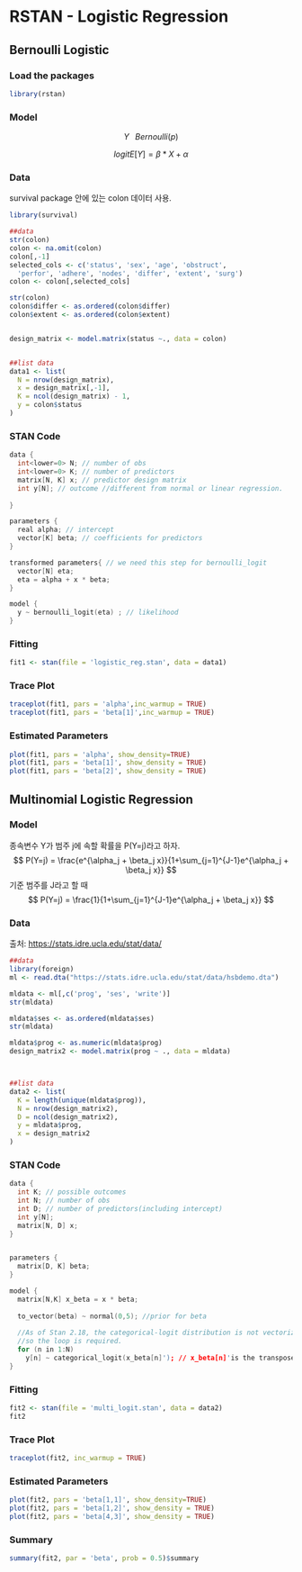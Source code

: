 # RSTAN - Logistic Regression

## Bernoulli Logistic

### Load the packages

```R
library(rstan)
```



### Model

$$
Y \; \text{~} \; Bernoulli(p)
$$

$$
logitE[Y] = \beta * X + \alpha
$$



### Data

survival package 안에 있는 colon 데이터 사용.

```R
library(survival)

##data
str(colon)
colon <- na.omit(colon)
colon[,-1]
selected_cols <- c('status', 'sex', 'age', 'obstruct', 
  'perfor', 'adhere', 'nodes', 'differ', 'extent', 'surg')
colon <- colon[,selected_cols]

str(colon)
colon$differ <- as.ordered(colon$differ)
colon$extent <- as.ordered(colon$extent)


design_matrix <- model.matrix(status ~., data = colon)


##list data
data1 <- list(
  N = nrow(design_matrix),
  x = design_matrix[,-1],
  K = ncol(design_matrix) - 1,
  y = colon$status
)
```



### STAN Code

```c++
data {
  int<lower=0> N; // number of obs
  int<lower=0> K; // number of predictors
  matrix[N, K] x; // predictor design matrix
  int y[N]; // outcome //different from normal or linear regression.
  
}

parameters {
  real alpha; // intercept
  vector[K] beta; // coefficients for predictors
}

transformed parameters{ // we need this step for bernoulli_logit
  vector[N] eta;
  eta = alpha + x * beta;
}

model {
  y ~ bernoulli_logit(eta) ; // likelihood
}
```



### Fitting

```R
fit1 <- stan(file = 'logistic_reg.stan', data = data1)
```



### Trace Plot

```R
traceplot(fit1, pars = 'alpha',inc_warmup = TRUE)
traceplot(fit1, pars = 'beta[1]',inc_warmup = TRUE)
```



### Estimated Parameters

```R
plot(fit1, pars = 'alpha', show_density=TRUE)
plot(fit1, pars = 'beta[1]', show_density = TRUE)
plot(fit1, pars = 'beta[2]', show_density = TRUE)
```





## Multinomial Logistic Regression

### Model

종속변수 Y가 범주 j에 속할 확률을 P(Y=j)라고 하자.
$$
P(Y=j) = \frac{e^{\alpha_j + \beta_j x}}{1+\sum_{j=1}^{J-1}e^{\alpha_j + \beta_j x}}
$$
기준 범주를 J라고 할 때
$$
P(Y=j) = \frac{1}{1+\sum_{j=1}^{J-1}e^{\alpha_j + \beta_j x}}
$$


### Data

출처: https://stats.idre.ucla.edu/stat/data/

```R
##data
library(foreign)
ml <- read.dta("https://stats.idre.ucla.edu/stat/data/hsbdemo.dta")

mldata <- ml[,c('prog', 'ses', 'write')]
str(mldata)

mldata$ses <- as.ordered(mldata$ses)
str(mldata)

mldata$prog <- as.numeric(mldata$prog)
design_matrix2 <- model.matrix(prog ~ ., data = mldata)



##list data
data2 <- list(
  K = length(unique(mldata$prog)),
  N = nrow(design_matrix2),
  D = ncol(design_matrix2),
  y = mldata$prog,
  x = design_matrix2
)
```



### STAN Code

```c++
data {
  int K; // possible outcomes
  int N; // number of obs
  int D; // number of predictors(including intercept)
  int y[N];
  matrix[N, D] x;
}


parameters {
  matrix[D, K] beta;
}

model {
  matrix[N,K] x_beta = x * beta;
  
  to_vector(beta) ~ normal(0,5); //prior for beta
  
  //As of Stan 2.18, the categorical-logit distribution is not vectorized for parameter arguments,
  //so the loop is required.
  for (n in 1:N)
    y[n] ~ categorical_logit(x_beta[n]'); // x_beta[n]'is the transpose of x_beta[n]
}
```



### Fitting

```R
fit2 <- stan(file = 'multi_logit.stan', data = data2)
fit2
```



### Trace Plot

```R
traceplot(fit2, inc_warmup = TRUE)
```



### Estimated Parameters

```R
plot(fit2, pars = 'beta[1,1]', show_density=TRUE)
plot(fit2, pars = 'beta[1,2]', show_density = TRUE)
plot(fit2, pars = 'beta[4,3]', show_density = TRUE)
```



### Summary

```R
summary(fit2, par = 'beta', prob = 0.5)$summary
```

